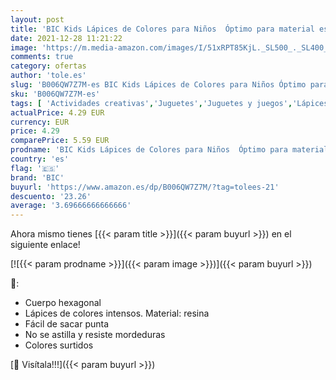 ```yaml
---
layout: post
title: 'BIC Kids Lápices de Colores para Niños  Óptimo para material escolar Tropicolors  Colores Surtidos  2 9mm  Material Escolar  Blíster de 24'
date: 2021-12-28 11:21:22
image: 'https://m.media-amazon.com/images/I/51xRPT85KjL._SL500_._SL400_.jpg'
comments: true
category: ofertas
author: 'tole.es'
slug: 'B006QW7Z7M-es BIC Kids Lápices de Colores para Niños Óptimo para...'
sku: 'B006QW7Z7M-es'
tags: [ 'Actividades creativas','Juguetes','Juguetes y juegos','Lápices de colores para niños','Material de escritura y dibujo para niños','bic','escolar','lápices','material', ]
actualPrice: 4.29 EUR
currency: EUR
price: 4.29
comparePrice: 5.59 EUR
prodname: 'BIC Kids Lápices de Colores para Niños  Óptimo para material escolar Tropicolors  Colores Surtidos  2 9mm  Material Escolar  Blíster de 24'
country: 'es'
flag: '🇪🇸'
brand: 'BIC'
buyurl: 'https://www.amazon.es/dp/B006QW7Z7M/?tag=tolees-21'
descuento: '23.26'
average: '3.69666666666666'
---
```


Ahora mismo tienes [{{< param title >}}]({{< param buyurl >}}) en el siguiente enlace!

[![{{< param prodname >}}]({{< param image >}})]({{< param buyurl >}})

🔎:

- Cuerpo hexagonal
- Lápices de colores intensos. Material: resina
- Fácil de sacar punta
- No se astilla y resiste mordeduras
- Colores surtidos

[🛒 Visítala!!!]({{< param buyurl >}})
